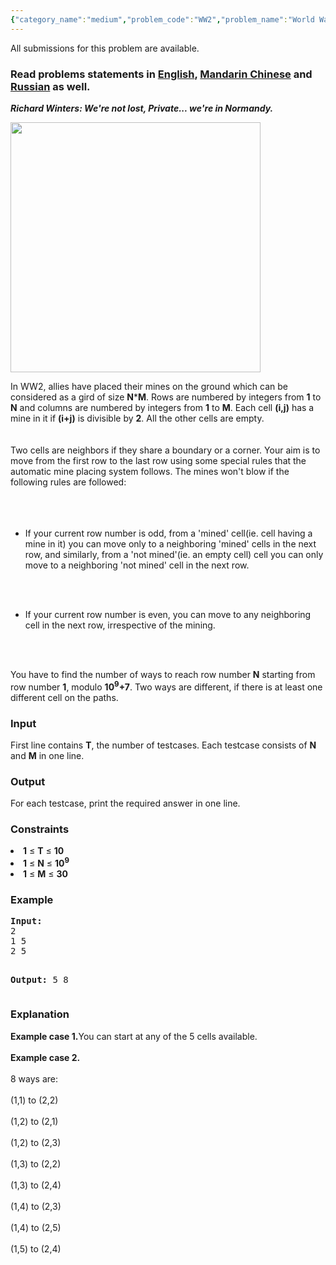 ```yaml
---
{"category_name":"medium","problem_code":"WW2","problem_name":"World War 2","languages_supported":{"0":"ADA","1":"ASM","2":"BASH","3":"BF","4":"C","5":"C99 strict","6":"CAML","7":"CLOJ","8":"CLPS","9":"CPP 4.3.2","10":"CPP 4.9.2","11":"CPP14","12":"CS2","13":"D","14":"ERL","15":"FORT","16":"FS","17":"GO","18":"HASK","19":"ICK","20":"ICON","21":"JAVA","22":"JS","23":"LISP clisp","24":"LISP sbcl","25":"LUA","26":"NEM","27":"NICE","28":"NODEJS","29":"PAS fpc","30":"PAS gpc","31":"PERL","32":"PERL6","33":"PHP","34":"PIKE","35":"PRLG","36":"PYTH","37":"PYTH 3.4","38":"RUBY","39":"SCALA","40":"SCM guile","41":"SCM qobi","42":"ST","43":"TCL","44":"TEXT","45":"WSPC"},"max_timelimit":1,"source_sizelimit":50000,"problem_author":"darkshadows","problem_tester":null,"date_added":"19-08-2014","tags":{"0":"cook50","1":"darkshadows","2":"exponentiation","3":"medium"},"editorial_url":"http://discuss.codechef.com/problems/WW2","time":{"view_start_date":1411324200,"submit_start_date":1411324200,"visible_start_date":1411324200,"end_date":1735669800},"layout":"problem"}
---
```

<span class="solution-visible-txt">All submissions for this problem are available.</span><h3> Read problems statements in <a target="_blank" href="http://www.codechef.com/download/translated/COOK50/english/WW2.pdf">English</a>, <a target="_blank" href="http://www.codechef.com/download/translated/COOK50/mandarin/WW2.pdf">Mandarin Chinese</a> and <a target="_blank" href="http://www.codechef.com/download/translated/COOK50/russian/WW2.pdf">Russian</a> as well.</h3>
<p><i><b>Richard Winters: We're not lost, Private... we're in Normandy.</b></i></p>
<p><img src="//www.codechef.com/download/COOK50/ww2.jpg" height=400 /></p>
<p>In WW2, allies have placed their mines on the ground  which can be considered as a gird of size <b>N</b>*<b>M</b>. Rows are numbered by integers from <b>1</b> to <b>N</b> and columns are numbered by integers from <b>1</b> to <b>M</b>. Each cell <b>(i,j)</b>  has a mine in it if <b>(i+j)</b> is divisible by <b>2</b>. All the other cells are empty.<br/><br/><br />
Two cells are neighbors if they share a boundary or a corner. Your aim is to move from the first row to the last row using some special rules that the automatic mine placing system follows. The mines won't blow if the following rules are followed:<br/></br/></br/></br/></p>
<ul>
<li>If your current row number is odd, from a 'mined' cell(ie. cell having a mine in it) you can move only to a neighboring 'mined' cells in the next row, and similarly, from a 'not mined'(ie. an empty cell) cell you can only move to a neighboring 'not mined' cell in the next row.</li>
<p><br/></br/></p>
<li>If your current row number is even, you can move to any neighboring cell in the next row, irrespective of the mining.</li>
</ul>
<p><br/></br/></p>
<p>You have to find the number of ways to reach row number <b>N</b> starting from row number <b>1</b>, modulo <b>10<sup>9</sup>+7</b>. Two ways are different, if there is at least one different cell on the paths.</p>
<h3>Input</h3>
<p>First line contains <b>T</b>, the number of testcases. Each testcase consists of <b>N</b> and <b>M</b> in one line.</p>
<h3>Output</h3>
<p>For each testcase, print the required answer in one line.</p>
<h3>Constraints</h3>
<li><b>1</b> ≤ <b>T</b> ≤ <b>10</b></li>
<li><b>1</b> ≤ <b>N</b> ≤ <b>10<sup>9</sup></b></li>
<li><b>1</b> ≤ <b>M</b> ≤ <b>30</b></li>

<h3>Example</h3>
<pre><b>Input:</b>
2
1 5
2 5

<b>Output:</b>
5
8
</pre><h3>Explanation</h3>
<p><b>Example case 1.</b>You can start at any of the 5 cells available.<br/><br />
<b>Example case 2.</b><br/><br />
8 ways are:<br/><br />
(1,1) to (2,2)<br/><br />
(1,2) to (2,1)<br/><br />
(1,2) to (2,3)<br/><br />
(1,3) to (2,2)<br/><br />
(1,3) to (2,4)<br/><br />
(1,4) to (2,3)<br/><br />
(1,4) to (2,5)<br/><br />
(1,5) to (2,4)<br/>
</br/></br/></br/></br/></br/></br/></br/></br/></br/></br/></br/></p>
